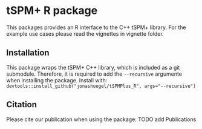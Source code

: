 # tSPM+ R package
This packages provides an R interface to the C++ tSPM+ library.
For the example use cases please read the vignettes in vignette folder.

## Installation
This package wraps the tSPM+ C++ library, which is included as a git submodule. Therefore, it is required to add the `--recursive` argumente when installing the package.
Install with:
`devtools::install_github("jonashuegel/tSPMPlus_R", args="--recursive")`

## Citation
Please cite our publication when using the package: TODO add Publications
